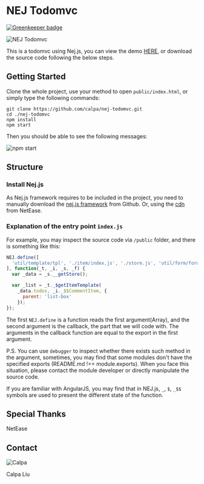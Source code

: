 # NEJ Todomvc

[![Greenkeeper badge](https://badges.greenkeeper.io/calpa/nej-todomvc.svg)](https://greenkeeper.io/)

![NEJ Todomvc](https://i.imgur.com/BezCwcR.jpg)

This is a todomvc using Nej.js, you can view the demo [HERE](https://dreamy-hamilton-141195.netlify.com/), or download the source code following the below steps.

## Getting Started

Clone the whole project, use your method to open `public/index.html`, or simply type the following commands:

```
git clone https://github.com/calpa/nej-todomvc.git
cd ./nej-todomvc
npm install
npm start
```

Then you should be able to see the following messages:

![npm start](https://i.imgur.com/YKE7Pqq.jpg)

## Structure
### Install Nej.js
As Nej.js framework requires to be included in the project, you need to manually download the [nej.js framework](https://github.com/genify/nej) from Github.
Or, using the [cdn](http://nej.netease.com/nej2/src/define.js) from NetEase.

### Explanation of the entry point `index.js`
For example, you may inspect the source code via `/public` folder, and there is something like this:

```JavaScript
NEJ.define([
  'util/template/tpl', './item/index.js', './store.js', 'util/form/form'
], function(_t, _i, _s, _f) {
  var _data = _s.__getStore();

  var _list = _t._$getItemTemplate(
    _data.todos, _i._$$CommentItem, {
      parent: 'list-box'
    });
});
```

The first `NEJ.define` is a function reads the first argument(Array),
and the second argument is the callback, the part that we will code with.
The arguments in the callback function are equal to the export in the first argument.

P.S. You can use `debugger` to inspect whether there exists such method in the argument,
sometimes, you may find that some modules don't have the specified exports (README.md !== module.exports).
When you face this situation, please contact the module developer or directly manipulate the source code.

If you are familiar with AngularJS, you may find that in NEJ.js, `_`, `$`, `_$$` symbols are used to present the different state of the function.

## Special Thanks
NetEase

## Contact
![Calpa](https://i.imgur.com/kZGiYNO.jpg)

Calpa Liu
